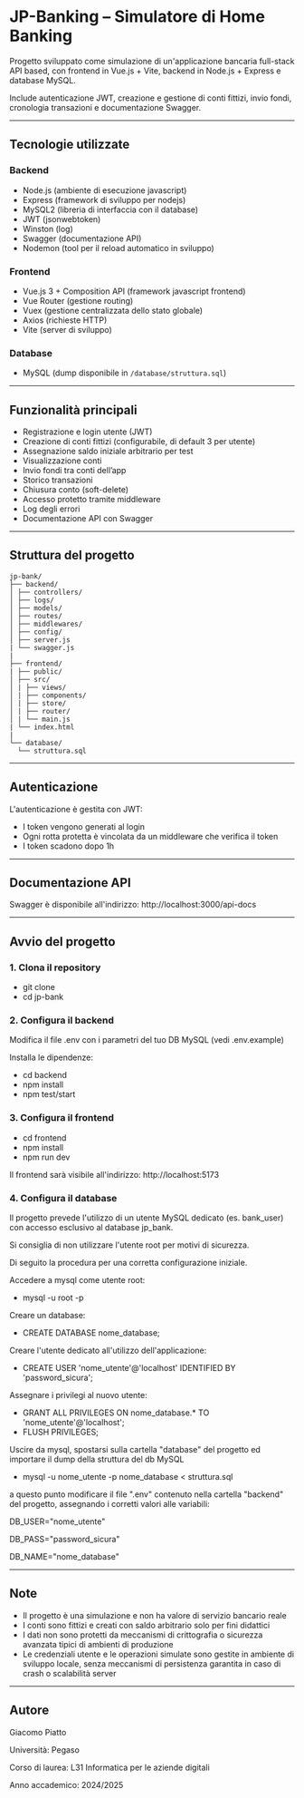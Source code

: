 # JP-Banking – Simulatore di Home Banking
Progetto sviluppato come simulazione di un'applicazione bancaria full-stack API based, con frontend in Vue.js + Vite, backend in Node.js + Express e database MySQL.

Include autenticazione JWT, creazione e gestione di conti fittizi, invio fondi, cronologia transazioni e documentazione Swagger.

---

## Tecnologie utilizzate
### Backend
- Node.js (ambiente di esecuzione javascript)
- Express (framework di sviluppo per nodejs)
- MySQL2 (libreria di interfaccia con il database)
- JWT (jsonwebtoken)
- Winston (log)
- Swagger (documentazione API)
- Nodemon (tool per il reload automatico in sviluppo)

### Frontend
- Vue.js 3 + Composition API (framework javascript frontend)
- Vue Router (gestione routing)
- Vuex (gestione centralizzata dello stato globale)
- Axios (richieste HTTP)
- Vite (server di sviluppo)

### Database
- MySQL (dump disponibile in `/database/struttura.sql`)

---

## Funzionalità principali
- Registrazione e login utente (JWT)
- Creazione di conti fittizi (configurabile, di default 3 per utente)
- Assegnazione saldo iniziale arbitrario per test
- Visualizzazione conti
- Invio fondi tra conti dell’app
- Storico transazioni
- Chiusura conto (soft-delete)
- Accesso protetto tramite middleware
- Log degli errori
- Documentazione API con Swagger

---

## Struttura del progetto
```
jp-bank/
├── backend/
│ ├── controllers/
│ ├── logs/
│ ├── models/
│ ├── routes/
│ ├── middlewares/
│ ├── config/
│ ├── server.js
| └── swagger.js
|
├── frontend/
| ├── public/
│ ├── src/
│ | ├── views/
│ | ├── components/
│ | ├── store/
│ | ├── router/
│ | └── main.js
| └── index.html
|
└── database/
  └── struttura.sql
```
---

## Autenticazione
L'autenticazione è gestita con JWT:
- I token vengono generati al login
- Ogni rotta protetta è vincolata da un middleware che verifica il token
- I token scadono dopo 1h

---

## Documentazione API
Swagger è disponibile all'indirizzo: http://localhost:3000/api-docs

---

## Avvio del progetto
### 1. Clona il repository
- git clone <url-repo>
- cd jp-bank

### 2. Configura il backend
Modifica il file .env con i parametri del tuo DB MySQL (vedi .env.example)

Installa le dipendenze:
- cd backend
- npm install
- npm test/start

### 3. Configura il frontend
- cd frontend
- npm install
- npm run dev
  
Il frontend sarà visibile all'indirizzo: http://localhost:5173

### 4. Configura il database
Il progetto prevede l'utilizzo di un utente MySQL dedicato (es. bank_user) con accesso esclusivo al database jp_bank.

Si consiglia di non utilizzare l'utente root per motivi di sicurezza.

Di seguito la procedura per una corretta configurazione iniziale.

Accedere a mysql come utente root:
- mysql -u root -p

Creare un database:
- CREATE DATABASE nome_database;

Creare l'utente dedicato all'utilizzo dell'applicazione:
- CREATE USER 'nome_utente'@'localhost' IDENTIFIED BY 'password_sicura';

Assegnare i privilegi al nuovo utente:
- GRANT ALL PRIVILEGES ON nome_database.* TO 'nome_utente'@'localhost';
- FLUSH PRIVILEGES;

Uscire da mysql, spostarsi sulla cartella "database" del progetto ed importare il dump della struttura del db MySQL
- mysql -u nome_utente -p nome_database < struttura.sql

a questo punto modificare il file ".env" contenuto nella cartella "backend" del progetto, assegnando i corretti valori alle variabili:

DB_USER="nome_utente"

DB_PASS="password_sicura"

DB_NAME="nome_database"

---

## Note
- Il progetto è una simulazione e non ha valore di servizio bancario reale
- I conti sono fittizi e creati con saldo arbitrario solo per fini didattici
- I dati non sono protetti da meccanismi di crittografia o sicurezza avanzata tipici di ambienti di produzione
- Le credenziali utente e le operazioni simulate sono gestite in ambiente di sviluppo locale, senza meccanismi di persistenza garantita in caso di crash o scalabilità server

---

## Autore
Giacomo Piatto

Università: Pegaso

Corso di laurea: L31 Informatica per le aziende digitali

Anno accademico: 2024/2025

